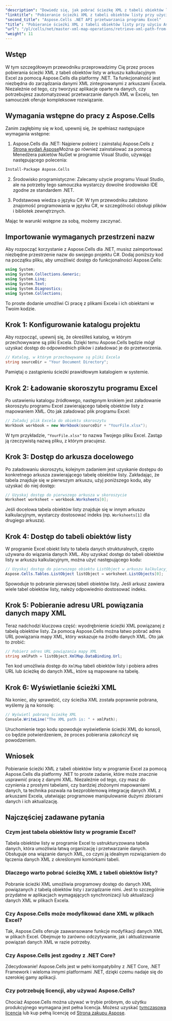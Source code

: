 ```yaml
---
"description": "Dowiedz się, jak pobrać ścieżkę XML z tabeli obiektów listy w arkuszu kalkulacyjnym Excel za pomocą Aspose.Cells dla platformy .NET. Ten kompleksowy przewodnik obejmuje każdy krok."
"linktitle": "Pobieranie ścieżki XML z tabeli obiektów listy przy użyciu Aspose.Cells"
"second_title": "Aspose.Cells .NET API przetwarzania programu Excel"
"title": "Pobieranie ścieżki XML z tabeli obiektów listy przy użyciu Aspose.Cells"
"url": "/pl/cells/net/master-xml-map-operations/retrieve-xml-path-from-list-object-table/"
"weight": 11
---
```


## Wstęp

W tym szczegółowym przewodniku przeprowadzimy Cię przez proces pobierania ścieżki XML z tabeli obiektów listy w arkuszu kalkulacyjnym Excel za pomocą Aspose.Cells dla platformy .NET. Ta funkcjonalność jest niezbędna do zarządzania danymi XML zintegrowanymi z arkuszami Excela. Niezależnie od tego, czy tworzysz aplikacje oparte na danych, czy potrzebujesz zautomatyzować przetwarzanie danych XML w Excelu, ten samouczek oferuje kompleksowe rozwiązanie.

## Wymagania wstępne do pracy z Aspose.Cells

Zanim zagłębimy się w kod, upewnij się, że spełniasz następujące wymagania wstępne:

1. Aspose.Cells dla .NET: Najpierw pobierz i zainstaluj Aspose.Cells z [Strona wydań Aspose](https://releases.aspose.com/cells/net/)Można go również zainstalować za pomocą Menedżera pakietów NuGet w programie Visual Studio, używając następującego polecenia:
```bash
Install-Package Aspose.Cells
```

2. Środowisko programistyczne: Zalecamy użycie programu Visual Studio, ale na potrzeby tego samouczka wystarczy dowolne środowisko IDE zgodne ze standardem .NET.

3. Podstawowa wiedza o języku C#: W tym przewodniku założono znajomość programowania w języku C#, w szczególności obsługi plików i bibliotek zewnętrznych.

Mając te warunki wstępne za sobą, możemy zaczynać.

## Importowanie wymaganych przestrzeni nazw

Aby rozpocząć korzystanie z Aspose.Cells dla .NET, musisz zaimportować niezbędne przestrzenie nazw do swojego projektu C#. Dodaj poniższy kod na początku pliku, aby umożliwić dostęp do funkcjonalności Aspose.Cells:

```csharp
using System;
using System.Collections.Generic;
using System.Linq;
using System.Text;
using System.Diagnostics;
using System.Collections;
```

To proste dodanie umożliwi Ci pracę z plikami Excela i ich obiektami w Twoim kodzie.

## Krok 1: Konfigurowanie katalogu projektu

Aby rozpocząć, upewnij się, że określiłeś katalog, w którym przechowywane są pliki Excela. Dzięki temu Aspose.Cells będzie mógł uzyskać dostęp do odpowiednich plików i załadować je do przetworzenia.

```csharp
// Katalog, w którym przechowywane są pliki Excela
string sourceDir = "Your Document Directory";
```

Pamiętaj o zastąpieniu ścieżki prawidłowym katalogiem w systemie.

## Krok 2: Ładowanie skoroszytu programu Excel

Po ustawieniu katalogu źródłowego, następnym krokiem jest załadowanie skoroszytu programu Excel zawierającego tabelę obiektów listy z mapowaniem XML. Oto jak załadować plik programu Excel:

```csharp
// Załaduj plik Excela do obiektu skoroszytu
Workbook workbook = new Workbook(sourceDir + "YourFile.xlsx");
```

W tym przykładzie, `"YourFile.xlsx"` to nazwa Twojego pliku Excel. Zastąp ją rzeczywistą nazwą pliku, z którym pracujesz.

## Krok 3: Dostęp do arkusza docelowego

Po załadowaniu skoroszytu, kolejnym zadaniem jest uzyskanie dostępu do konkretnego arkusza zawierającego tabelę obiektów listy. Zakładając, że tabela znajduje się w pierwszym arkuszu, użyj poniższego kodu, aby uzyskać do niej dostęp:

```csharp
// Uzyskaj dostęp do pierwszego arkusza w skoroszycie
Worksheet worksheet = workbook.Worksheets[0];
```

Jeśli docelowa tabela obiektów listy znajduje się w innym arkuszu kalkulacyjnym, wystarczy dostosować indeks (np. `Worksheets[1]` dla drugiego arkusza).

## Krok 4: Dostęp do tabeli obiektów listy

W programie Excel obiekt listy to tabela danych strukturalnych, często używana do wiązania danych XML. Aby uzyskać dostęp do tabeli obiektów listy w arkuszu kalkulacyjnym, można użyć następującego kodu:

```csharp
// Uzyskaj dostęp do pierwszego obiektu ListObject w arkuszu kalkulacyjnym
Aspose.Cells.Tables.ListObject listObject = worksheet.ListObjects[0];
```

Spowoduje to pobranie pierwszej tabeli obiektów listy. Jeśli arkusz zawiera wiele tabel obiektów listy, należy odpowiednio dostosować indeks.

## Krok 5: Pobieranie adresu URL powiązania danych mapy XML

Teraz nadchodzi kluczowa część: wyodrębnienie ścieżki XML powiązanej z tabelą obiektów listy. Za pomocą Aspose.Cells można łatwo pobrać adres URL powiązania mapy XML, który wskazuje na źródło danych XML. Oto jak to zrobić:

```csharp
// Pobierz adres URL powiązania mapy XML
string xmlPath = listObject.XmlMap.DataBinding.Url;
```

Ten kod umożliwia dostęp do `XmlMap` tabeli obiektów listy i pobiera adres URL lub ścieżkę do danych XML, które są mapowane na tabelę.

## Krok 6: Wyświetlanie ścieżki XML

Na koniec, aby sprawdzić, czy ścieżka XML została poprawnie pobrana, wyślemy ją na konsolę:

```csharp
// Wyświetl pobraną ścieżkę XML
Console.WriteLine("The XML path is: " + xmlPath);
```

Uruchomienie tego kodu spowoduje wyświetlenie ścieżki XML do konsoli, co będzie potwierdzeniem, że proces pobierania zakończył się powodzeniem.

## Wniosek

Pobieranie ścieżki XML z tabeli obiektów listy w programie Excel za pomocą Aspose.Cells dla platformy .NET to proste zadanie, które może znacznie usprawnić pracę z danymi XML. Niezależnie od tego, czy masz do czynienia z prostymi tabelami, czy bardziej złożonymi mapowaniami danych, ta technika pozwala na bezproblemową integrację danych XML z arkuszami Excela, ułatwiając programowe manipulowanie dużymi zbiorami danych i ich aktualizację.

## Najczęściej zadawane pytania

### Czym jest tabela obiektów listy w programie Excel?

Tabela obiektów listy w programie Excel to ustrukturyzowana tabela danych, która umożliwia łatwą organizację i przetwarzanie danych. Obsługuje ona wiązanie danych XML, co czyni ją idealnym rozwiązaniem do łączenia danych XML z określonymi komórkami tabeli.

### Dlaczego warto pobrać ścieżkę XML z tabeli obiektów listy?

Pobranie ścieżki XML umożliwia programowy dostęp do danych XML powiązanych z tabelą obiektów listy i zarządzanie nimi. Jest to szczególnie przydatne w aplikacjach wymagających synchronizacji lub aktualizacji danych XML w plikach Excela.

### Czy Aspose.Cells może modyfikować dane XML w plikach Excel?

Tak, Aspose.Cells oferuje zaawansowane funkcje modyfikacji danych XML w plikach Excel. Obejmuje to zarówno odczytywanie, jak i aktualizowanie powiązań danych XML w razie potrzeby.

### Czy Aspose.Cells jest zgodny z .NET Core?

Zdecydowanie! Aspose.Cells jest w pełni kompatybilny z .NET Core, .NET Framework i wieloma innymi platformami .NET, dzięki czemu nadaje się do szerokiej gamy aplikacji.

### Czy potrzebuję licencji, aby używać Aspose.Cells?

Chociaż Aspose.Cells można używać w trybie próbnym, do użytku produkcyjnego wymagana jest pełna licencja. Możesz uzyskać [tymczasowa licencja](https://purchase.aspose.com/temporary-license/) lub kup pełną licencję od [Strona zakupu Aspose](https://purchase.aspose.com/buy).